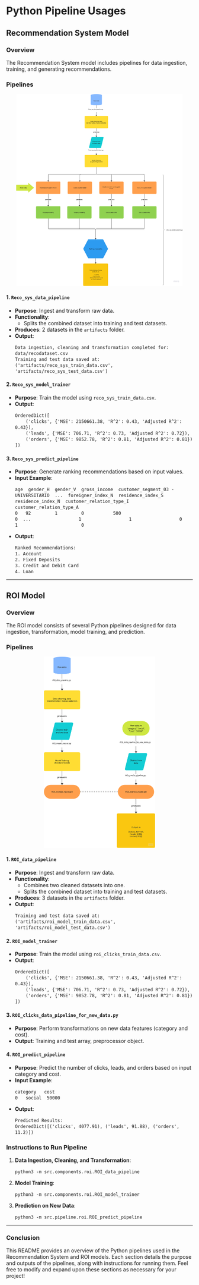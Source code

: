 # Python Pipeline Usages

## Recommendation System Model

### Overview
The Recommendation System model includes pipelines for data ingestion, training, and generating recommendations.

### Pipelines

<div align="center">
    <img src="image/Reco system pipeline flowchart.png" alt="Reco sys pipeline flowchart" width="450"/>
</div>

#### 1. `Reco_sys_data_pipeline`
- **Purpose**: Ingest and transform raw data.
- **Functionality**:
  - Splits the combined dataset into training and test datasets.
- **Produces**: 2 datasets in the `artifacts` folder.
- **Output**:
    ```
    Data ingestion, cleaning and transformation completed for: data/recodataset.csv
    Training and test data saved at: ('artifacts/reco_sys_train_data.csv', 'artifacts/reco_sys_test_data.csv')
    ```

#### 2. `Reco_sys_model_trainer`
- **Purpose**: Train the model using `reco_sys_train_data.csv`.
- **Output**:
    ```
    OrderedDict([
        ('clicks', {'MSE': 2150661.38, 'R^2': 0.43, 'Adjusted R^2': 0.43}),
        ('leads', {'MSE': 706.71, 'R^2': 0.73, 'Adjusted R^2': 0.72}),
        ('orders', {'MSE': 9852.78, 'R^2': 0.81, 'Adjusted R^2': 0.81})
    ])
    ```

#### 3. `Reco_sys_predict_pipeline`
- **Purpose**: Generate ranking recommendations based on input values.
- **Input Example**:
    ```
    age  gender_H  gender_V  gross_income  customer_segment_03 - UNIVERSITARIO  ...  foreigner_index_N  residence_index_S  residence_index_N  customer_relation_type_I customer_relation_type_A
    0   92         1         0           500                                    0  ...                  1                  1                  0                         1                        0
    ```
- **Output**:
    ```
    Ranked Recommendations:
    1. Account
    2. Fixed Deposits
    3. Credit and Debit Card
    4. Loan
    ```

---

## ROI Model

### Overview
The ROI model consists of several Python pipelines designed for data ingestion, transformation, model training, and prediction.

### Pipelines

<div align="center">
    <img src="image/ROI pipeline flowchart.png" alt="ROI Pipeline flowchart" width="300"/>
</div>

#### 1. `ROI_data_pipeline`
- **Purpose**: Ingest and transform raw data.
- **Functionality**:
  - Combines two cleaned datasets into one.
  - Splits the combined dataset into training and test datasets.
- **Produces**: 3 datasets in the `artifacts` folder.
- **Output**:
    ```
    Training and test data saved at: ('artifacts/roi_model_train_data.csv', 'artifacts/roi_model_test_data.csv')
    ```

#### 2. `ROI_model_trainer`
- **Purpose**: Train the model using `roi_clicks_train_data.csv`.
- **Output**:
    ```
    OrderedDict([
        ('clicks', {'MSE': 2150661.38, 'R^2': 0.43, 'Adjusted R^2': 0.43}),
        ('leads', {'MSE': 706.71, 'R^2': 0.73, 'Adjusted R^2': 0.72}),
        ('orders', {'MSE': 9852.78, 'R^2': 0.81, 'Adjusted R^2': 0.81})
    ])
    ```

#### 3. `ROI_clicks_data_pipeline_for_new_data.py`
- **Purpose**: Perform transformations on new data features (category and cost).
- **Output**: Training and test array, preprocessor object.

#### 4. `ROI_predict_pipeline`
- **Purpose**: Predict the number of clicks, leads, and orders based on input category and cost.
- **Input Example**:
    ```
    category   cost
    0   social  50000
    ```
- **Output**:
    ```
    Predicted Results:
    OrderedDict([('clicks', 4077.91), ('leads', 91.88), ('orders', 11.2)])
    ```

### Instructions to Run Pipeline
1. **Data Ingestion, Cleaning, and Transformation**:
    ```
    python3 -m src.components.roi.ROI_data_pipeline
    ```
2. **Model Training**:
    ```
    python3 -m src.components.roi.ROI_model_trainer
    ```
3. **Prediction on New Data**:
    ```
    python3 -m src.pipeline.roi.ROI_predict_pipeline
    ```

---

### Conclusion
This README provides an overview of the Python pipelines used in the Recommendation System and ROI models. Each section details the purpose and outputs of the pipelines, along with instructions for running them. Feel free to modify and expand upon these sections as necessary for your project!

